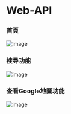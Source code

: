# Web-API

### 首頁
![image](https://user-images.githubusercontent.com/113997297/195178020-6038b729-319c-47d9-9a75-7ba28a4e1bac.png)

### 搜尋功能
![image](https://user-images.githubusercontent.com/113997297/195178183-eebda083-f8a1-43d9-b6da-f97a992b7986.png)

### 查看Google地圖功能
![image](https://user-images.githubusercontent.com/113997297/195178469-10e5c857-a0f1-4dd9-a19e-cddb3a8e7da9.png)
